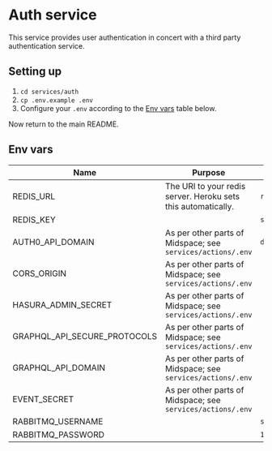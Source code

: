 # Auth service

This service provides user authentication in concert with a third party authentication service.

## Setting up

1. `cd services/auth`
1. `cp .env.example .env`
1. Configure your `.env` according to the [Env vars](#env-vars) table below.

Now return to the main README.

## Env vars

| Name                         | Purpose                                                       | Example                  |
| ---------------------------- | ------------------------------------------------------------- | ------------------------ |
| REDIS_URL                    | The URI to your redis server. Heroku sets this automatically. | `redis://localhost:6379` |
| REDIS_KEY                    |                                                               | `socket.io`              |
| AUTH0_API_DOMAIN             | As per other parts of Midspace; see `services/actions/.env`   | `dev-xxxxx.us.auth0.com` |
| CORS_ORIGIN                  | As per other parts of Midspace; see `services/actions/.env`   |                          |
| HASURA_ADMIN_SECRET          | As per other parts of Midspace; see `services/actions/.env`   |                          |
| GRAPHQL_API_SECURE_PROTOCOLS | As per other parts of Midspace; see `services/actions/.env`   |                          |
| GRAPHQL_API_DOMAIN           | As per other parts of Midspace; see `services/actions/.env`   |                          |
| EVENT_SECRET                 | As per other parts of Midspace; see `services/actions/.env`   |                          |
| RABBITMQ_USERNAME            |                                                               | `services/auth`          |
| RABBITMQ_PASSWORD            |                                                               | `1234`                   |
